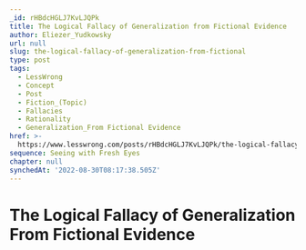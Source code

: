 ```yaml
---
_id: rHBdcHGLJ7KvLJQPk
title: The Logical Fallacy of Generalization from Fictional Evidence
author: Eliezer_Yudkowsky
url: null
slug: the-logical-fallacy-of-generalization-from-fictional
type: post
tags:
  - LessWrong
  - Concept
  - Post
  - Fiction_(Topic)
  - Fallacies
  - Rationality
  - Generalization_From Fictional Evidence
href: >-
  https://www.lesswrong.com/posts/rHBdcHGLJ7KvLJQPk/the-logical-fallacy-of-generalization-from-fictional
sequence: Seeing with Fresh Eyes
chapter: null
synchedAt: '2022-08-30T08:17:38.505Z'
---
```


# The Logical Fallacy of Generalization From Fictional Evidence

